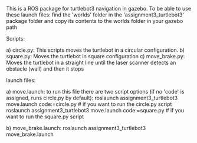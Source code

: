 This is a ROS package for turtlebot3 navigation in gazebo.
To be able to use these launch files: find the 'worlds' folder in the 'assignment3_turtlebot3' package folder and copy its contents to the worlds folder in your gazebo path

Scripts:

a) circle.py: This scripts moves the turtlebot in a circular configuration.
b) square.py: Moves the turtlebot in square configuration
c) move_brake.py: Moves the turtlebot in a straight line until the laser scanner detects an obstacle (wall) and then it stops

launch files:

a) move.launch: to run this file there are two script options (if no 'code' is assigned, runs circle.py by default):
	roslaunch assignment3_turtlebot3 move.launch code:=circle.py	# if you want to run the circle.py script
	roslaunch assignment3_turtlebot3 move.launch code:=square.py	# if you want to run the square.py script

b) move_brake.launch: 
	roslaunch assignment3_turtlebot3 move_brake.launch
	
